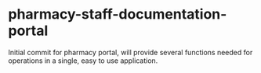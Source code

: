 # pharmacy-staff-documentation-portal

Initial commit for pharmacy portal, will provide several functions needed for operations in a single, easy to use application.